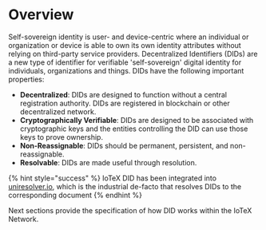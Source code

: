 # Overview

Self-sovereign identity is user- and device-centric where an individual or organization or device is able to own its own identity attributes without relying on third-party service providers. Decentralized Identifiers (DIDs) are a new type of identifier for verifiable 'self-sovereign' digital identity for individuals, organizations and things. DIDs have the following important properties:

* **Decentralized**: DIDs are designed to function without a central registration authority. DIDs are registered in blockchain or other decentralized network.
* **Cryptographically Verifiable**: DIDs are designed to be associated with cryptographic keys and the entities controlling the DID can use those keys to prove ownership.
* **Non-Reassignable**: DIDs should be permanent, persistent, and non-reassignable.
* **Resolvable**: DIDs are made useful through resolution.

{% hint style="success" %}
IoTeX DID has been integrated into [uniresolver.io](http://uniresolver.io/), which is the industrial de-facto that resolves DIDs to the corresponding document
{% endhint %}

Next sections provide the specification of how DID works within the IoTeX Network.
